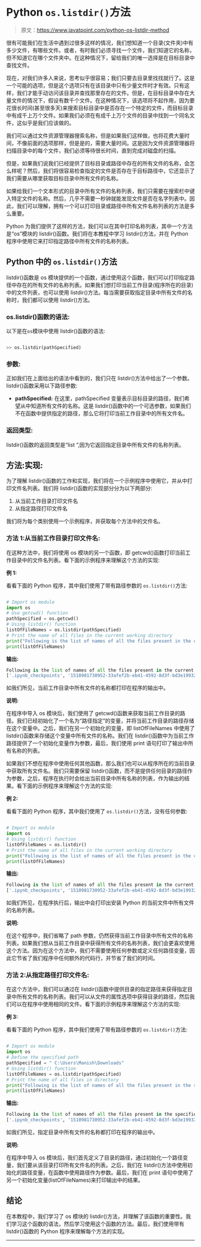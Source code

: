 # Python `os.listdir()`方法

> 原文：<https://www.javatpoint.com/python-os-listdir-method>

很有可能我们在生活中遇到过很多这样的情况，我们想知道一个目录(文件夹)中有多少文件，有哪些文件。或者，有时我们必须寻找一个文件，我们知道它的名称，但不知道它在哪个文件夹中。在这种情况下，留给我们的唯一选择是在目标目录中查找文件。

现在，对我们许多人来说，思考似乎很容易；我们只要去目录里找找就行了。这是一个可能的选项，但是这个选项只有在该目录中只有少量文件时才有效。只有这样，我们才能手动访问该目录并查找那里存在的文件。但是，在目标目录中存在大量文件的情况下，假设有数千个文件。在这种情况下，该选项将不起作用，因为要花很长时间(甚至很多天)来搜索目标目录中是否存在一个特定的文件，而目标目录中有成千上万个文件。如果我们必须在有成千上万个文件的目录中找到一个同名文件，这似乎是我们应该做的。

我们可以通过文件资源管理器搜索名称，但是如果我们这样做，也将花费大量时间，不像前面的选项那样，但是是的，需要大量时间。这是因为文件资源管理器将扫描目录中的每个文件，我们必须等待很长时间，直到完成对磁盘的扫描。

但是，如果我们说我们已经提供了目标目录或路径中存在的所有文件的名称，会怎么样呢？然后，我们将很容易检查指定的文件是否存在于目标路径中，它还显示了我们需要从哪里获取目标目录中所有文件的名称。

如果给我们一个文本形式的目录中所有文件的名称列表，我们只需要在搜索栏中键入特定文件的名称。然后，几乎不需要一秒钟就能发现文件是否在名字列表中。因此，我们可以理解，拥有一个可以打印目录或路径中所有文件名称列表的方法是多么重要。

Python 为我们提供了这样的方法，我们可以在其中打印名称列表，其中一个方法是“os”模块的 listdir()函数。我们将在本教程中学习 listdir()方法，并在 Python 程序中使用它来打印指定路径中所有文件的名称列表。

## Python 中的 `os.listdir()`方法

listdir()函数是 os 模块提供的一个函数，通过使用这个函数，我们可以打印指定路径中存在的所有文件的名称列表。如果我们想打印当前工作目录(程序所在的目录)中的文件列表，也可以使用 listdir()方法。每当需要获取指定目录中所有文件的名称时，我们都可以使用 listdir()方法。

### os.listdir()函数的语法:

以下是在`os`模块中使用 listdir()函数的语法:

```py

>> os.listdir(pathSpecified)

```

### 参数:

正如我们在上面给出的语法中看到的，我们只在 listdir()方法中给出了一个参数。listdir()函数采用以下路径参数:

*   **pathSpecified:** 在这里，pathSpecified 变量表示目标目录的路径，我们希望从中知道所有文件的名称。这是 listdir()函数中的一个可选参数，如果我们不在函数中提供指定的路径，那么它将打印当前工作目录中的所有文件名。

### 返回类型:

listdir()函数的返回类型是“list ”,因为它返回指定目录中所有文件的名称列表。

## 方法:实现:

为了理解 listdir()函数的工作和实现，我们将在一个示例程序中使用它，并从中打印文件名列表。我们将 listdir()函数的实现部分分为以下两部分:

1.  从当前工作目录打印文件名
2.  从指定路径打印文件名

我们将为每个类别使用一个示例程序，并获取每个方法中的文件名。

### 方法 1:从当前工作目录打印文件名:

在这种方法中，我们将使用 os 模块的另一个函数，即 getcwd()函数打印当前工作目录中的文件名列表。看下面的示例程序来理解这个方法的实现:

**例 1:**

看看下面的 Python 程序，其中我们使用了带有路径参数的 `os.listdir()`方法:

```py

# Import os module
import os
# Use getcwd() function
pathSpecified = os.getcwd()
# Using listdir() function
listOfFileNames = os.listdir(pathSpecified)
# Print the name of all files in the current working directory
print("Following is the list of names of all the files present in the current working directory: ")
print(listOfFileNames)

```

**输出:**

```py
Following is the list of names of all the files present in the current working directory: 
['.ipynb_checkpoints', '1510981730952-33afef2b-eb41-4592-8d3f-bd3e19932d36_.pdf', '1510981730952-33afef2b-eb41-4592-8d3f-bd3e19932d36__19.jpg', '1527589430558.jpg', '1605467180870.png', '1605467180879.png', '160591-fruit-template-16x9.pptx', '1613034967066.jpg', '1613034967083.jpg', '1613035079325.jpg', '1613035270313.jpg', '1616159417742.jpg', '1616159417758.jpg', ???., Windows11InstallationAssistant.exe', 'WindowsPCHealthCheckSetup.msi', 'Word frequency Python.edited.docx', 'wrong.jpg', 'X-ray image.png', 'XML-data.xml', 'yemen500.png', 'zambia-500.png', 'zimbabwe-500.png', 'ZoomInstaller (1).exe', 'ZoomInstaller.exe', '__pycache__', '~$EOC CERTIFICATE.pptx']

```

如我们所见，当前工作目录中所有文件的名称都打印在程序的输出中。

**说明:**

在程序中导入 os 模块后，我们使用了 getcwd()函数来获取当前工作目录的路径。我们已经初始化了一个名为“路径指定”的变量，并将当前工作目录的路径存储在这个变量中。之后，我们在另一个初始化的变量，即 listOfFileNames 中使用了 listdir()函数来存储这个变量中所有文件的名称。我们在 listdir()函数中为当前工作路径提供了一个初始化变量作为参数，最后，我们使用 print 语句打印了输出中所有名称的列表。

如果我们不想在程序中使用任何其他函数，那么我们也可以从程序所在的当前目录中获取所有文件名。我们只需要保留 listdir()函数，而不是提供任何目录的路径作为参数，之后，程序在执行时会给出当前目录中所有名称的列表，作为输出的结果。看下面的示例程序来理解这个方法的实现:

**例 2:**

看看下面的 Python 程序，其中我们使用了 `os.listdir()`方法，没有任何参数:

```py

# Import os module
import os
# Using listdir() function
listOfFileNames = os.listdir()
# Print the name of all files in the current working directory
print("Following is the list of names of all the files present in the current working directory: ")
print(listOfFileNames)

```

**输出:**

```py
Following is the list of names of all the files present in the current working directory: 
['.ipynb_checkpoints', '1510981730952-33afef2b-eb41-4592-8d3f-bd3e19932d36_.pdf', '1510981730952-33afef2b-eb41-4592-8d3f-bd3e19932d36__19.jpg', '1527589430558.jpg', '1605467180870.png', '1605467180879.png', '160591-fruit-template-16x9.pptx', '1613034967066.jpg', '1613034967083.jpg', '1613035079325.jpg', '1613035270313.jpg', '1616159417742.jpg', '1616159417758.jpg', ???., Windows11InstallationAssistant.exe', 'WindowsPCHealthCheckSetup.msi', 'Word frequency Python.edited.docx', 'wrong.jpg', 'X-ray image.png', 'XML-data.xml', 'yemen500.png', 'zambia-500.png', 'zimbabwe-500.png', 'ZoomInstaller (1).exe', 'ZoomInstaller.exe', '__pycache__', '~$EOC CERTIFICATE.pptx']

```

如我们所见，在程序执行后，输出中会打印出安装 Python 的当前文件中所有文件的名称列表。

**说明:**

在这个程序中，我们省略了 path 参数，仍然获得当前工作目录中所有文件的名称列表。如果我们想从当前工作目录中获得所有文件的名称列表，我们会更喜欢使用这个方法。因为在这个方法中，我们不需要使用任何参数或定义任何路径变量，因此它节省了我们程序中任何额外的代码行，并节省了我们的时间。

### 方法 2:从指定路径打印文件名:

在这个方法中，我们可以通过在 listdir()函数中提供目录的指定路径来获得指定目录中所有文件的名称列表。我们可以从文件的属性选项中获得目录的路径，然后我们可以在程序中使用相同的文件。看下面的示例程序来理解这个方法的实现:

**例 3:**

看看下面的 Python 程序，其中我们使用了带有路径参数的 `os.listdir()`方法:

```py

# Import os module
import os
# Define the specified path
pathSpecified = " C:\Users\Manish\Downloads"
# Using listdir() function
listOfFileNames = os.listdir(pathSpecified)
# Print the name of all files in directory
print("Following is the list of names of all the files present in the specified directory: ")
print(listOfFileNames)

```

**输出:**

```py
Following is the list of names of all the files present in the specified directory: 
['.ipynb_checkpoints', '1510981730952-33afef2b-eb41-4592-8d3f-bd3e19932d36_.pdf', '1510981730952-33afef2b-eb41-4592-8d3f-bd3e19932d36__19.jpg', '1527589430558.jpg', '1605467180870.png', '1605467180879.png', '160591-fruit-template-16x9.pptx', '1613034967066.jpg', '1613034967083.jpg', '1613035079325.jpg', '1613035270313.jpg', '1616159417742.jpg', '1616159417758.jpg', ........, Windows11InstallationAssistant.exe', 'WindowsPCHealthCheckSetup.msi', 'Word frequency Python.edited.docx', 'wrong.jpg', 'X-ray image.png', 'XML-data.xml', 'yemen500.png', 'zambia-500.png', 'zimbabwe-500.png', 'ZoomInstaller (1).exe', 'ZoomInstaller.exe', '__pycache__', '~$EOC CERTIFICATE.pptx']

```

如我们所见，指定目录中所有文件的名称都打印在程序的输出中。

**说明:**

在程序中导入 os 模块后，我们首先定义了目录的路径，通过初始化一个路径变量，我们要从该目录打印所有文件名的列表。之后，我们在 listdir()方法中使用初始化的路径变量，在函数中使用路径作为参数。最后，我们在 print 语句中使用了另一个初始化变量(listOfFileNames)来打印输出中的结果。

## 结论

在本教程中，我们学习了 os 模块的 listdir()方法，并理解了该函数的重要性。我们学习这个函数的语法，然后学习使用这个函数的方法。最后，我们使用带有 listdir()函数的 Python 程序来理解每个方法的实现。

* * *